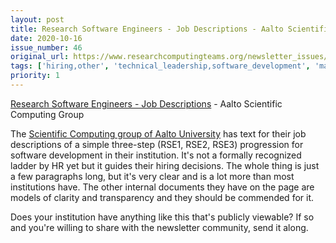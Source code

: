 ```yaml
---
layout: post
title: Research Software Engineers - Job Descriptions - Aalto Scientific Computing Group
date: 2020-10-16
issue_number: 46
original_url: https://www.researchcomputingteams.org/newsletter_issues/0046
tags: ['hiring,other', 'technical_leadership,software_development', 'managing_a_team,career_ladders', 'hiring,creating_a_job_description']
priority: 1
---
```


<!-- markdownlint-disable MD033 -->
<!-- markdownlint-disable MD041 -->
<!-- markdownlint-disable MD049 -->

[Research Software Engineers - Job Descriptions](https://scicomp.aalto.fi/rse/procedures/job-descriptions/) - Aalto Scientific Computing Group

The [Scientific Computing group of Aalto University](https://scicomp.aalto.fi/about/) has text for their job descriptions of a simple three-step (RSE1, RSE2, RSE3) progression for software development in their institution. It's not a formally recognized ladder by HR yet but it guides their hiring decisions. The whole thing is just a few paragraphs long, but it's very clear and is a lot more than most institutions have. The other internal documents they have on the page are models of clarity and transparency and they should be commended for it.

Does your institution have anything like this that's publicly viewable? If so and you're willing to share with the newsletter community, send it along.
